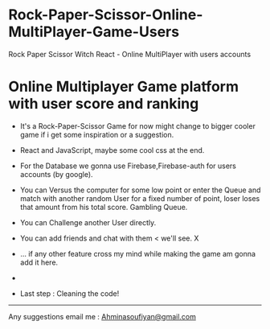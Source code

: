 # Rock-Paper-Scissor-Online-MultiPlayer-Game-Users

Rock Paper Scissor Witch React - Online MultiPlayer with users accounts

# Online Multiplayer Game platform with user score and ranking

- It's a Rock-Paper-Scissor Game for now might change to bigger cooler game if i get some inspiration or a suggestion.

- React and JavaScript, maybe some cool css at the end.
- For the Database we gonna use Firebase,Firebase-auth for users accounts (by google).
- You can Versus the computer for some low point or enter the Queue and match with another random User for a fixed number of point, loser loses that amount from his total score. Gambling Queue.
- You can Challenge another User directly.
- You can add friends and chat with them < we'll see. X
- ... if any other feature cross my mind while making the game am gonna add it here.
-
- Last step : Cleaning the code!

---

Any suggestions email me : Ahminasoufiyan@gmail.com
